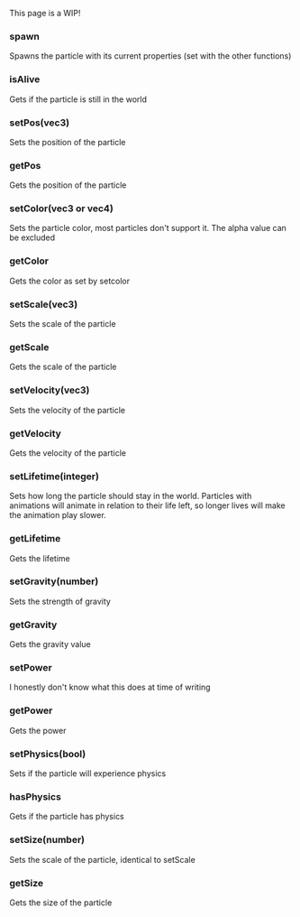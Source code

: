 This page is a WIP!

### spawn
Spawns the particle with its current properties (set with the other functions)

### isAlive
Gets if the particle is still in the world

### setPos(vec3)
Sets the position of the particle

### getPos
Gets the position of the particle

### setColor(vec3 or vec4)
Sets the particle color, most particles don't support it. The alpha value can be excluded

### getColor
Gets the color as set by setcolor

### setScale(vec3)
Sets the scale of the particle

### getScale
Gets the scale of the particle

### setVelocity(vec3)
Sets the velocity of the particle

### getVelocity
Gets the velocity of the particle

### setLifetime(integer)
Sets how long the particle should stay in the world. Particles with animations will animate in relation to their life left, so longer lives will make the animation play slower.

### getLifetime
Gets the lifetime

### setGravity(number)
Sets the strength of gravity

### getGravity
Gets the gravity value

### setPower
I honestly don't know what this does at time of writing

### getPower
Gets the power

### setPhysics(bool)
Sets if the particle will experience physics

### hasPhysics
Gets if the particle has physics

### setSize(number)
Sets the scale of the particle, identical to setScale

### getSize
Gets the size of the particle
